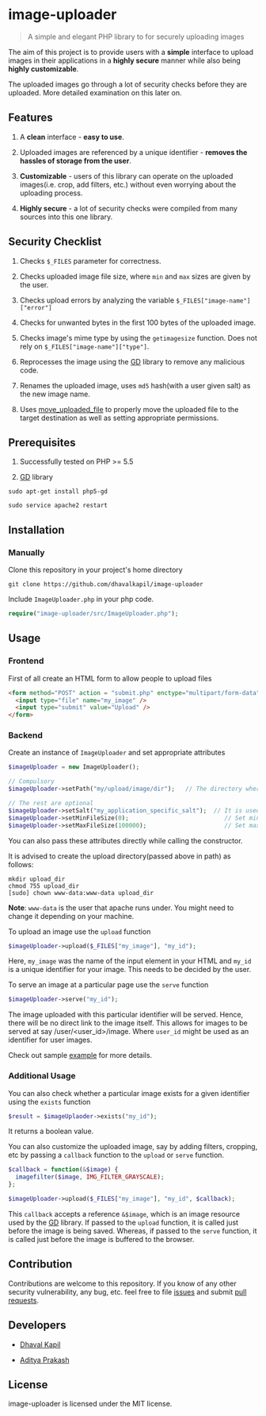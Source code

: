 # image-uploader

> A simple and elegant PHP library to for securely uploading images

The aim of this project is to provide users with a **simple** interface to upload images in their applications in a **highly secure** manner while also being **highly customizable**.

The uploaded images go through a lot of security checks before they are uploaded. More detailed examination on this later on.

## Features

1. A **clean** interface - **easy to use**.

2. Uploaded images are referenced by a unique identifier - **removes the hassles of storage from the user**.

3. **Customizable** - users of this library can operate on the uploaded images(i.e. crop, add filters, etc.) without even worrying about the uploading process.

4. **Highly secure** - a lot of security checks were compiled from many sources into this one library.

## Security Checklist

1. Checks `$_FILES` parameter for correctness.

2. Checks uploaded image file size, where `min` and `max` sizes are given by the user.

3. Checks upload errors by analyzing the variable `$_FILES["image-name"]["error"]`

4. Checks for unwanted bytes in the first 100 bytes of the uploaded image.

5. Checks image's mime type by using the `getimagesize` function. Does not rely on `$_FILES["image-name"]["type"]`.

6. Reprocesses the image using the [GD](http://php.net/manual/en/book.image.php) library to remove any malicious code.

7. Renames the uploaded image, uses `md5` hash(with a user given salt) as the new image name.

8. Uses [move\_uploaded\_file](http://php.net/manual/en/function.move-uploaded-file.php) to properly move the uploaded file to the target destination as well as setting appropriate permissions.

## Prerequisites

1. Successfully tested on PHP >= 5.5


2. [GD](http://php.net/manual/en/book.image.php) library

  ```
  sudo apt-get install php5-gd

  sudo service apache2 restart
  ```

## Installation

### Manually

Clone this repository in your project's home directory

```
git clone https://github.com/dhavalkapil/image-uploader
```

Include `ImageUploader.php` in your php code.

```php
require("image-uploader/src/ImageUploader.php");
```

## Usage

### Frontend

First of all create an HTML form to allow people to upload files

```html
<form method="POST" action = "submit.php" enctype="multipart/form-data">
  <input type="file" name="my_image" />
  <input type="submit" value="Upload" />
</form>
```

### Backend

Create an instance of `ImageUploader` and set appropriate attributes

```php
$imageUploader = new ImageUploader();

// Compulsory
$imageUploader->setPath("my/upload/image/dir");   // The directory where images will be uploaded

// The rest are optional
$imageUploader->setSalt("my_application_specific_salt");  // It is used while hashing image names
$imageUploader->setMinFileSize(0);                           // Set minimum file size in bytes
$imageUploader->setMaxFileSize(100000);                      // Set maximum file size in bytes
```

You can also pass these attributes directly while calling the constructor.

It is advised to create the upload directory(passed above in path) as follows:

```
mkdir upload_dir
chmod 755 upload_dir
[sudo] chown www-data:www-data upload_dir
```

**Note**: `www-data` is the user that apache runs under. You might need to change it depending on your machine.

To upload an image use the `upload` function

```php
$imageUploader->upload($_FILES["my_image"], "my_id");
```

Here, `my_image` was the name of the input element in your HTML and `my_id` is a unique identifier for your image. This needs to be decided by the user.

To serve an image at a particular page use the `serve` function

```php
$imageUploader->serve("my_id");
```

The image uploaded with this particular identifier will be served. Hence, there will be no direct link to the image itself. This allows for images to be served at say /user/\<user\_id\>/image. Where `user_id` might be used as an identifier for user images.

Check out sample [example](https://github.com/DhavalKapil/image-uploader/tree/master/example) for more details.

### Additional Usage

You can also check whether a particular image exists for a given identifier using the `exists` function

```php
$result = $imageUplaoder->exists("my_id");
```

It returns a boolean value.

You can also customize the uploaded image, say by adding filters, cropping, etc by passing a `callback` function to the `upload` or `serve` function.

```php
$callback = function(&$image) {
  imagefilter($image, IMG_FILTER_GRAYSCALE);
};

$imageUploader->upload($_FILES["my_image"], "my_id", $callback);
```

This `callback` accepts a reference `&$image`, which is an image resource used by the [GD](http://php.net/manual/en/book.image.php) library. If passed to the `upload` function, it is called just before the image is being saved. Whereas, if passed to the `serve` function, it is called just before the image is buffered to the browser.

## Contribution

Contributions are welcome to this repository. If you know of any other security vulnerability, any bug, etc. feel free to file [issues](https://github.com/DhavalKapil/image-uploader/issues) and submit [pull requests](https://github.com/DhavalKapil/image-uploader/pulls).

## Developers

- [Dhaval Kapil](https://github.com/DhavalKapil)

- [Aditya Prakash](https://github.com/adiitya)
  
## License

image-uploader is licensed under the MIT license.
